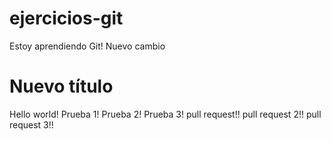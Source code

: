 # ejercicios-git

Estoy aprendiendo Git!
Nuevo cambio

# Nuevo título

Hello world!
Prueba 1!
Prueba 2!
Prueba 3!
pull request!!
pull request 2!!
pull request 3!!

